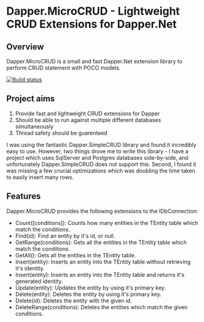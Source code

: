Dapper.MicroCRUD - Lightweight CRUD Extensions for Dapper.Net
========================================
Overview
--------

Dapper.MicroCRUD is a small and fast Dapper.Net extension library to perform CRUD statement with POCO models.

[![Build status](https://ci.appveyor.com/api/projects/status/1jwpeo49kmmlv9jr/branch/master?svg=true)](https://ci.appveyor.com/project/berkeleybross/dapper-microcrud/branch/master)

Project aims
------------

1. Provide fast and lightweight CRUD extensions for Dapper
2. Should be able to run against multiple different databases simultaneously
3. Thread safety should be guarenteed

I was using the fantastic Dapper.SimpleCRUD library and found it incredibly easy to use. However, two things drove me to write this library - I have a project which uses SqlServer and Postgres databases side-by-side, and unfortunately Dapper.SimpleCRUD does not support this. Second, I found it was missing a few crucial optimizations which was doubling the time taken to easily insert many rows.

Features
--------

Dapper.MicroCRUD provides the following extensions to the IDbConnection:

- Count<TEntity>([conditions]): Counts how many entities in the TEntity table which match the conditions.
- Find(id): Find an entity by it's id, or null.
- GetRange<TEntity>(conditions): Gets all the entities in the TEntity table which match the conditions.
- GetAll<TEntity>(): Gets all the entities in the TEntity table.
- Insert(entity): Inserts an entity into the TEntity table without retrieving it's identity.
- Insert<TPrimaryKey>(entity): Inserts an entity into the TEntity table and returns it's generated identity.
- Update<TEntity>(entity): Updates the entity by using it's primary key.
- Delete<TEntity>(entity): Deletes the entity by using it's primary key.
- Delete<TEntity>(id): Deletes the entity with the given id.
- DeleteRange<TEntity>(conditions): Deletes the entities which match the given conditions.